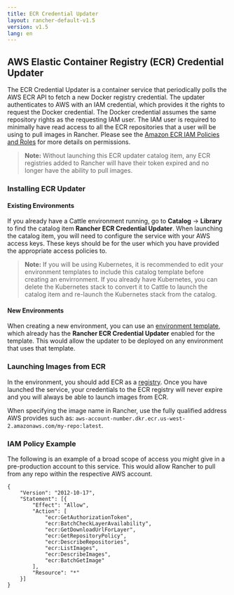 ```yaml
---
title: ECR Credential Updater
layout: rancher-default-v1.5
version: v1.5
lang: en
---
```


## AWS Elastic Container Registry (ECR) Credential Updater

The ECR Credential Updater is a container service that periodically polls the AWS ECR API to fetch a
new Docker registry credential. The updater authenticates to AWS with an IAM credential, which provides it the rights to request the Docker credential. The Docker credential assumes the same repository rights as the requesting IAM user. The IAM user is required to minimally have read access to all the ECR repositories that a user will be using to pull images in Rancher. Please see the [Amazon ECR IAM Policies and Roles](http://docs.aws.amazon.com/AmazonECR/latest/userguide/ECR_IAM_policies.html) for more details on permissions.

> **Note:** Without launching this ECR updater catalog item, any ECR registries added to Rancher will have their token expired and no longer have the ability to pull images. 

### Installing ECR Updater 

#### Existing Environments

If you already have a Cattle environment running, go to **Catalog** -> **Library** to find the catalog item **Rancher ECR Credential Updater**. When launching the catalog item, you will need to configure the service with your AWS access keys. These keys should be for the user which you have provided the appropriate access policies to. 

> **Note:** If you will be using Kubernetes, it is recommended to edit your environment templates to include this catalog template before creating an envirronment. If you already have Kubernetes, you can delete the Kubernetes stack to convert it to Cattle to launch the catalog item and re-launch the Kubernetes stack from the catalog. 

#### New Environments

When creating a new environment, you can use an [environment template]({{site.baseurl}}/rancher/{{page.version}}/{{page.lang}}/environments/#what-is-an-environment-template), which already has the **Rancher ECR Credential Updater** enabled for the template. This would allow the updater to be deployed on any environment that uses that template. 

### Launching Images from ECR

In the environment, you should add ECR as a [registry]({{site.baseurl}}/rancher/{{page.version}}/{{page.lang}}/environments/registries/). Once you have launched the service, your credentials to the ECR registry will never expire and you will always be able to launch images from ECR. 

When specifying the image name in Rancher, use the fully qualified address AWS provides such as: `aws-account-number.dkr.ecr.us-west-2.amazonaws.com/my-repo:latest`.

### IAM Policy Example

The following is an example of a broad scope of access you might give in a pre-production account to this service. This would allow Rancher to pull from any repo within the respective AWS account.

```
{
    "Version": "2012-10-17",
    "Statement": [{
        "Effect": "Allow",
        "Action": [
            "ecr:GetAuthorizationToken",
            "ecr:BatchCheckLayerAvailability",
            "ecr:GetDownloadUrlForLayer",
            "ecr:GetRepositoryPolicy",
            "ecr:DescribeRepositories",
            "ecr:ListImages",
            "ecr:DescribeImages",
            "ecr:BatchGetImage"
        ],
        "Resource": "*"
    }]
}
```
